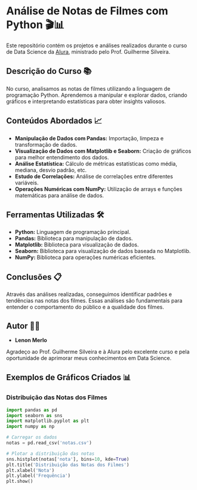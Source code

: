 # Análise de Notas de Filmes com Python 🎬📊

Este repositório contém os projetos e análises realizados durante o curso de Data Science da [Alura](https://www.alura.com.br/), ministrado pelo Prof. Guilherme Silveira.

## Descrição do Curso 📚

No curso, analisamos as notas de filmes utilizando a linguagem de programação Python. Aprendemos a manipular e explorar dados, criando gráficos e interpretando estatísticas para obter insights valiosos.

## Conteúdos Abordados 📈

- **Manipulação de Dados com Pandas:** Importação, limpeza e transformação de dados.
- **Visualização de Dados com Matplotlib e Seaborn:** Criação de gráficos para melhor entendimento dos dados.
- **Análise Estatística:** Cálculo de métricas estatísticas como média, mediana, desvio padrão, etc.
- **Estudo de Correlações:** Análise de correlações entre diferentes variáveis.
- **Operações Numéricas com NumPy:** Utilização de arrays e funções matemáticas para análise de dados.

## Ferramentas Utilizadas 🛠️

- **Python:** Linguagem de programação principal.
- **Pandas:** Biblioteca para manipulação de dados.
- **Matplotlib:** Biblioteca para visualização de dados.
- **Seaborn:** Biblioteca para visualização de dados baseada no Matplotlib.
- **NumPy:** Biblioteca para operações numéricas eficientes.

## Conclusões 📋

Através das análises realizadas, conseguimos identificar padrões e tendências nas notas dos filmes. Essas análises são fundamentais para entender o comportamento do público e a qualidade dos filmes.

## Autor 👨‍💻

- **Lenon Merlo**

Agradeço ao Prof. Guilherme Silveira e à Alura pelo excelente curso e pela oportunidade de aprimorar meus conhecimentos em Data Science.

## Exemplos de Gráficos Criados 📊

### Distribuição das Notas dos Filmes

```python
import pandas as pd
import seaborn as sns
import matplotlib.pyplot as plt
import numpy as np

# Carregar os dados
notas = pd.read_csv('notas.csv')

# Plotar a distribuição das notas
sns.histplot(notas['nota'], bins=10, kde=True)
plt.title('Distribuição das Notas dos Filmes')
plt.xlabel('Nota')
plt.ylabel('Frequência')
plt.show()

